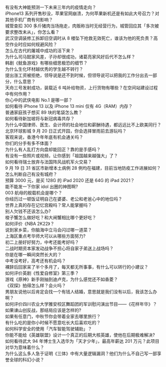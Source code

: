 有没有大神能预测一下未来三年内的疫情走向？  
iPhone13 系列开售秒没，苹果官网崩溃，为何苹果新机还是有如此大号召力？对其他手机厂商有何影响？  
城管查扣 300 多斤猪肉当场拖走，肉贩称当时无经营行为，城管回应其「多次被要求整改未从」，你怎么看？  
武汉空调装修工拆卸旧空调时从 8 楼坠下抢救无效死亡，谁该为他的死负责？高空作业时应如何规避风险？  
怎么在古代的屠城中成功的活下来？  
为什么司马懿家风差，子孙却很成功，诸葛亮家风好后代不怎么样？  
韩剧《鱿鱼游戏》有哪些细思极恐的细节？  
为什么生化环材越优秀的学生越不转行？  
提出涨工资被拒绝，领导说是还不到时候，但领导说可以把我的工作分出去一部分，什么意思？  
天舟三号发射成功，装载近 6 吨补给物资，上行货物有哪些？在空间站建设过程中有何作用？  
你心中的武侠电影 No.1 是哪一部？  
如何看待 iPhone 13 以及 iPhone 13 mini  仅有 4G（RAM）内存？  
普通家庭孩子想买 89 块的笔袋怎么教？  
如何看待新加坡将与新冠病毒共存？  
为什么中国律师、医生、会计师的社会地位和薪酬待遇，都远远比不上欧美同行？  
北京环球影城 9 月 20 日正式开园，你会选择冒雨前去游玩吗？  
客观来说，香港今年年底有机会通关吗？  
你们的分手有多不体面？  
为什么有人乱打方向盘却能回正？靠的是手感吗？  
有没有一些照片或视频，让你感到「祖国越来越强大」了？  
如何看待瑞士放弃与法国阵风战机军火交易？  
9 月 19 日 31 省区市新增本土病例 28 例均在福建，目前当地防疫工作进展如何？  
怎么判断自己有没有城府？  
预算 3000 元，是买 128G 的 iPad 2020 还是 64G 的 iPad 2021？  
能不能发一下你家 idol 出圈的神图啊?  
003 航母的舰载机会是哪个？  
你经历过一顿饭证明自己在婆婆、老公和老爸心中的地位吗？  
世界上真的存在记忆宫殿吗？常人能掌握吗？  
别人欠钱不还该怎么办?  
梭子蟹怎么做好吃？和大闸蟹相比哪个更好吃？  
如何评价《NBA 2K22》？  
说到家乡菜，你脑海中立马会闪过哪一道菜？  
上海区重点考华师大可以从哪些方面努力?  
初二上册好好努力，中考还能考好吗？  
二战时期资本家发动战争不担心将自家子弟送上战场吗？  
你是在哪一瞬间突然长大的？  
中考没考好，高考还有机会吗？  
裸辞后回家呆了半个多月了，每天都无所事事，有什么可以转行的小建议？  
如何评价英剧《性爱自修室》第三季？  
游戏《原神》新手刚抽到迪卢克，为什么感觉还不如香菱？  
《双探》拍得怎么样？会火吗？  
男朋友说他以后肯定会找一个有钱人结婚，意思就是我们没有以后，我该怎么办啊？  
如何评价四川农业大学雅安校区舞蹈团的军训慰问演出节目——《花样年华》？  
如果谏山创反战，那结局应该是怎样的?  
如果有任意门，中秋节你会带着全家去哪里旅行？  
有什么吃的是你小时候不愿意吃长大后喜欢吃的？  
如何科学安全的使用「汽车智能驾驶辅助」？  
你能不能给《英雄联盟》设计一个真正的后期大核英雄，使他在后期极难解决?  
如何看待武大 94 年博士生入选华为「天才少年」，最高年薪达 201 万元？此项目对华为意味着什么？  
为什么这么多人急于证明《三体》中有大量逻辑漏洞？他们为什么不自己写一部享誉全球的科幻小说？  
